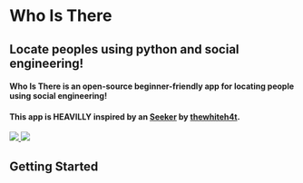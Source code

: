 # **Who Is There**
## Locate peoples using python and social engineering!

#### Who Is There is an open-source beginner-friendly app for locating people using social engineering!
#### This app is **HEAVILLY** inspired by an [Seeker](https://github.com/thewhiteh4t/seeker) by [thewhiteh4t](https://github.com/thewhiteh4t).

<a href="https://github.com/tspstudio/WhoIsThere#gettingstarted">
    <img src="https://dabuttonfactory.com/button.png?t=Getting Started&f=Open+Sans&ts=15&tc=000&hp=25&vp=10&c=5&bgt=unicolored&bgc=099400">
</a>
<a href="https://github.com/tspstudio/WhoIsThere#advanced">
    <img src="https://dabuttonfactory.com/button.png?t=Advanced&f=Open+Sans&ts=15&tc=000&hp=25&vp=10&c=5&bgt=unicolored&bgc=099400">
</a>

## Getting Started
